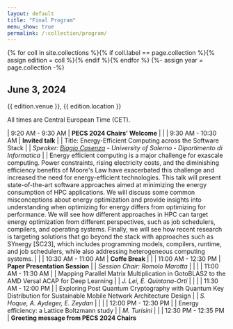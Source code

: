 ```yaml
---
layout: default
title: "Final Program"
menu_show: true
permalink: /:collection/program/
---
```


{% for coll in site.collections %}{% if coll.label == page.collection %}{% assign edition = coll %}{% endif %}{% endfor %}
{%- assign year = page.collection -%}


## June 3, 2024

{{ edition.venue }}, {{ edition.location }}

All times are Central European Time (CET).

| 9:20 AM - 9:30 AM | **PECS 2024 Chairs' Welcome**
| |
| 9:30 AM - 10:30 AM | **Invited talk**
| | Title: Energy-Efficient Computing across the Software Stack
| | *Speaker: [Biagio Cosenza](https://www.cosenza.eu/) - University of Salerno - Dipartimento di Informatica*
| | Energy efficient computing is a major challenge for exascale computing. Power constraints, rising electricity costs, and the diminishing efficiency benefits of Moore's Law have exacerbated this challenge and increased the need for energy-efficient technologies. This talk will present state-of-the-art software approaches aimed at minimizing the energy consumption of HPC applications. We will discuss some common misconceptions about energy optimization and provide insights into understanding when optimizing for energy differs from optimizing for performance. We will see how different approaches in HPC can target energy optimization from different perspectives, such as job schedulers, compilers, and operating systems. Finally, we will see how recent research is targeting solutions that go beyond the stack with approaches such as SYnergy [SC23], which includes programming models, compilers, runtime, and job schedulers, while also addressing heterogeneous computing systems.
| |
| 10:30 AM - 11:00 AM | **Coffe Break**
| |
| 11:00 AM - 12:30 PM | **Paper Presentation Session**
| | *Session Chair: Romolo Marotta*
| |
| | 11:00 AM - 11:30 AM
| | Mapping Parallel Matrix Multiplication in GotoBLAS2 to the AMD Versal ACAP for Deep Learning
| | *J. Lei, E. Quintana-Ortí*
| |
| | 11:30  AM - 12:00 PM
| | Exploring Post Quantum Cryptography with Quantum Key Distribution for Sustainable Mobile Network Architecture Design
| | *S. Hoque, A. Aydeger, E. Zeydan*
| |
| | 12:00 PM - 12:30 PM
| | Energy efficiency: a Lattice Boltzmann study
| | *M. Turisini*
| |
| 12:30 PM - 12:35 PM | **Greeting message from PECS 2024 Chairs**



